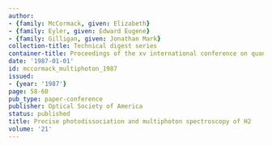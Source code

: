 ```yaml
---
author:
- {family: McCormack, given: Elizabeth}
- {family: Eyler, given: Edward Eugene}
- {family: Gilligan, given: Jonathan Mark}
collection-title: Technical digest series
container-title: Proceedings of the xv international conference on quantum electronics
date: '1987-01-01'
id: mccormack_multiphoton_1987
issued:
- {year: '1987'}
page: 58-60
pub_type: paper-conference
publisher: Optical Society of America
status: published
title: Precise photodissociation and multiphoton spectroscopy of H2
volume: '21'
---
```

